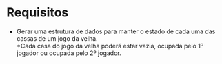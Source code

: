 # Requisitos  
* Gerar uma estrutura de dados para manter o estado de cada uma das cassas de um jogo da velha.  
*Cada casa do jogo da velha poderá estar vazia, ocupada pelo 1º jogador ou ocupada pelo 2º jogador.  